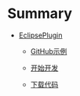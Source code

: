 # Summary

* [EclipsePlugin](README.md)
  * [GitHub示例](https://legacy.gitbook.com/book/doraliudd/eclipsedeveloper/edit#)

  * [开始开发](newProject.md)
  * [下载代码](pullServer.md)



